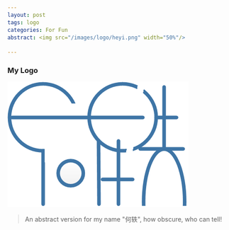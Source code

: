```yaml
---
layout: post
tags: logo
categories: For Fun
abstract: <img src="/images/logo/heyi.png" width="50%"/>

---
```


### My Logo
![](/images/logo/heyi.png)

> An abstract version for my name "何轶", how obscure, who can tell!